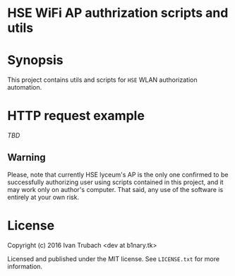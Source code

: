 HSE WiFi AP authrization scripts and utils
==========================================

# Synopsis

This project contains utils and scripts for `HSE` WLAN authorization automation.

# HTTP request example

*TBD*

## Warning

Please, note that currently HSE lyceum's AP is the only one confirmed to be
successfully authorizing user using scripts contained in this project, and it
may work only on author's computer.  That said, any use of the software is
entirely at your own risk.

# License

Copyright (c) 2016 Ivan Trubach &lt;dev at b1nary.tk&gt;

Licensed and published under the MIT license.
See `LICENSE.txt` for more information.
